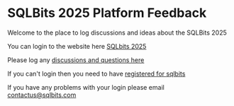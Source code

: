 # SQLBits 2025 Platform Feedback

Welcome to the place to log discussions and ideas about the SQLBits 2025 

You can login to the website here [SQLbits 2025](http://hub.sqlbits.com/hub/events/5f7e1f6d-8f7a-485d-9332-06a2bb2f7988/)

Please log any [discussions and questions here](https://github.com/SQLBitsOrg/SQLBits2025Feedback/discussions)

If you can't login then you need to have [registered for sqlbits](https://events.sqlbits.com/2025/begin)

If you have any problems with your login please email [contactus@sqlbits.com](contactus@sqlbits.com)
